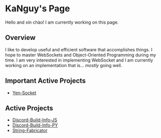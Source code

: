 # KaNguy's Page
Hello and xin chào! I am currently working on this page.

## Overview
I like to develop useful and efficient software that accomplishes things. I hope to master WebSockets and Object-Oriented Programming during my time.
I am very interested in implementing WebSocket and I am currently working on an implementation that is... *mostly* going well. 

## Important Active Projects
- [Yen-Socket](https://github.com/KaNguy/Yen-Socket)

## Active Projects
- [Discord-Build-Info-JS](https://github.com/KaNguy/Discord-Build-Info-JS)
- [Discord-Build-Info-PY](https://github.com/KaNguy/Discord-Build-Info-PY)
- [String-Fabricator](https://github.com/KaNguy/String-Fabricator)
